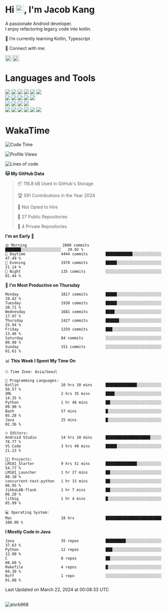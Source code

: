 # Hi <img src="https://media.giphy.com/media/hvRJCLFzcasrR4ia7z/giphy.gif" width="25px">, I'm Jacob Kang
A passionate Android developer.
</br>
I enjoy refactoring legacy code into kotlin.

🌱 I’m currently learning Kotlin, Typescript

🤝 Connect with me:

<a href="https://www.linkedin.com/in/minkyu-kang-b7477b1b2/"><img align="left" src="https://raw.githubusercontent.com/yushi1007/yushi1007/main/images/linkedin.svg" alt="Minkyu Kang | LinkedIn" width="21px"/></a>
<a href="https://www.instagram.com/_jacob_kang/"><img align="left" src="https://raw.githubusercontent.com/yushi1007/yushi1007/main/images/instagram.svg" alt="Jacob Kang | Instagram" width="21px"/></a>

</br>

# Languages and Tools

<div align="left">
<img src="https://img.shields.io/badge/java-007396?logo=java&logoColor=white"/>
<img src="https://img.shields.io/badge/kotlin-7F52FF?logo=kotlin&logoColor=white"/>
<img src="https://img.shields.io/badge/python-3776AB?logo=python&logoColor=white"/>
<img src="https://img.shields.io/badge/bash shell-4EAA25?logo=gnubash&logoColor=white"/>
<img src="https://img.shields.io/badge/c-A8B9CC?logo=c&logoColor=white"/>
<img src="https://img.shields.io/badge/c++-00599C?logo=c%2b%2b&logoColor=white"/>
</div>
<div align="left">
<img src="https://img.shields.io/badge/git-F05032?logo=git&logoColor=white"/>
<img src="https://img.shields.io/badge/github-181717?logo=github&logoColor=white"/>
<img src="https://img.shields.io/badge/mysql-4479A1?logo=mysql&logoColor=white"/>
<img src="https://img.shields.io/badge/sqlite-003B57?logo=sqlite&logoColor=white"/>
<img src="https://img.shields.io/badge/amazon AWS-232F3E?logo=amazonaws&logoColor=white"/>
</div>
<div align="left">
<img src="https://img.shields.io/badge/android-3DDC84?logo=android&logoColor=white"/>
<img src="https://img.shields.io/badge/linux-FCC624?logo=linux&logoColor=white"/>
<img src="https://img.shields.io/badge/flask-000000?logo=flask&logoColor=white"/>
<img src="https://img.shields.io/badge/arduino-00979D?logo=arduino&logoColor=white"/>
</div>
<div align="left">
<img src="https://img.shields.io/badge/slack-4A154B?logo=slack&logoColor=white"/>
<img src="https://img.shields.io/badge/notion-000000?logo=notion&logoColor=white"/>
<img src="https://img.shields.io/badge/jira-0052CC?logo=jira&logoColor=white"/>
<img src="https://img.shields.io/badge/postman-FF6C37?logo=postman&logoColor=white"/>
<img src="https://img.shields.io/badge/intellij-000000?logo=intellijidea&logoColor=white"/>
<img src="https://img.shields.io/badge/pycharm-000000?logo=pycharm&logoColor=white"/>
</div>

# WakaTime

<!--START_SECTION:waka-->
![Code Time](http://img.shields.io/badge/Code%20Time-3%2C626%20hrs%203%20mins-blue)

![Profile Views](http://img.shields.io/badge/Profile%20Views-0-blue)

![Lines of code](https://img.shields.io/badge/From%20Hello%20World%20I%27ve%20Written-7.1%20million%20lines%20of%20code-blue)

**🐱 My GitHub Data** 

> 📦 116.8 kB Used in GitHub's Storage 
 > 
> 🏆 591 Contributions in the Year 2024
 > 
> 🚫 Not Opted to Hire
 > 
> 📜 27 Public Repositories 
 > 
> 🔑 4 Private Repositories 
 > 
**I'm an Early 🐤** 

```text
🌞 Morning                2800 commits        ███████░░░░░░░░░░░░░░░░░░   29.92 % 
🌆 Daytime                4444 commits        ████████████░░░░░░░░░░░░░   47.49 % 
🌃 Evening                1978 commits        █████░░░░░░░░░░░░░░░░░░░░   21.14 % 
🌙 Night                  135 commits         ░░░░░░░░░░░░░░░░░░░░░░░░░   01.44 % 
```
📅 **I'm Most Productive on Thursday** 

```text
Monday                   1817 commits        █████░░░░░░░░░░░░░░░░░░░░   19.42 % 
Tuesday                  1938 commits        █████░░░░░░░░░░░░░░░░░░░░   20.71 % 
Wednesday                1681 commits        ████░░░░░░░░░░░░░░░░░░░░░   17.97 % 
Thursday                 2427 commits        ██████░░░░░░░░░░░░░░░░░░░   25.94 % 
Friday                   1259 commits        ███░░░░░░░░░░░░░░░░░░░░░░   13.46 % 
Saturday                 84 commits          ░░░░░░░░░░░░░░░░░░░░░░░░░   00.90 % 
Sunday                   151 commits         ░░░░░░░░░░░░░░░░░░░░░░░░░   01.61 % 
```


📊 **This Week I Spent My Time On** 

```text
🕑︎ Time Zone: Asia/Seoul

💬 Programming Languages: 
Kotlin                   10 hrs 10 mins      ██████████████░░░░░░░░░░░   56.57 % 
XML                      2 hrs 35 mins       ████░░░░░░░░░░░░░░░░░░░░░   14.35 % 
Python                   1 hr 46 mins        ██░░░░░░░░░░░░░░░░░░░░░░░   09.90 % 
Bash                     57 mins             █░░░░░░░░░░░░░░░░░░░░░░░░   05.28 % 
Java                     25 mins             █░░░░░░░░░░░░░░░░░░░░░░░░   02.36 % 

🔥 Editors: 
Android Studio           14 hrs 10 mins      ████████████████████░░░░░   78.77 % 
VS Code                  3 hrs 49 mins       █████░░░░░░░░░░░░░░░░░░░░   21.23 % 

🐱‍💻 Projects: 
LM18I_Starter            9 hrs 51 mins       ██████████████░░░░░░░░░░░   54.77 % 
LM18I_Launcher           1 hr 27 mins        ██░░░░░░░░░░░░░░░░░░░░░░░   08.10 % 
concurrent-test-python   1 hr 15 mins        ██░░░░░░░░░░░░░░░░░░░░░░░   06.95 % 
JikkoLAB-flask           1 hr 7 mins         ██░░░░░░░░░░░░░░░░░░░░░░░   06.20 % 
litbig                   1 hr 4 mins         █░░░░░░░░░░░░░░░░░░░░░░░░   05.99 % 

💻 Operating System: 
Mac                      18 hrs              █████████████████████████   100.00 % 
```

**I Mostly Code in Java** 

```text
Java                     35 repos            █████████░░░░░░░░░░░░░░░░   37.63 % 
Python                   12 repos            ███░░░░░░░░░░░░░░░░░░░░░░   12.90 % 
C                        8 repos             ██░░░░░░░░░░░░░░░░░░░░░░░   08.60 % 
Makefile                 4 repos             █░░░░░░░░░░░░░░░░░░░░░░░░   04.30 % 
Roff                     1 repo              ░░░░░░░░░░░░░░░░░░░░░░░░░   01.08 % 
```




 Last Updated on March 22, 2024 at 00:08:33 UTC
<!--END_SECTION:waka-->

</br>

<div align="left">
<img align="left" src="https://github-readme-stats.vercel.app/api/top-langs?username=alsrb968&show_icons=true&locale=en&layout=compact&theme=dark" alt="alsrb968" />
</div>
